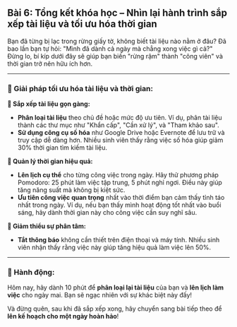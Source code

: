 ## Bài 6: Tổng kết khóa học – Nhìn lại hành trình sắp xếp tài liệu và tối ưu hóa thời gian

Bạn đã từng bị lạc trong rừng giấy tờ, không biết tài liệu nào nằm ở đâu? Đã bao lần bạn tự hỏi: "Mình đã dành cả ngày mà chẳng xong việc gì cả?" Đừng lo, bí kíp dưới đây sẽ giúp bạn biến "rừng rậm" thành "công viên" và thời gian trở nên hữu ích hơn.

---

### 📌 Giải pháp tối ưu hóa tài liệu và thời gian:

**🔹 Sắp xếp tài liệu gọn gàng:**
- **Phân loại tài liệu** theo chủ đề hoặc mức độ ưu tiên. Ví dụ, phân tài liệu thành các thư mục như "Khẩn cấp", "Cần xử lý", và "Tham khảo sau".
- **Sử dụng công cụ số hóa** như Google Drive hoặc Evernote để lưu trữ và truy cập dễ dàng hơn. Nhiều sinh viên thấy rằng việc số hóa giúp giảm 30% thời gian tìm kiếm tài liệu.

**🔹 Quản lý thời gian hiệu quả:**
- **Lên lịch cụ thể** cho từng công việc trong ngày. Hãy thử phương pháp Pomodoro: 25 phút làm việc tập trung, 5 phút nghỉ ngơi. Điều này giúp tăng năng suất mà không bị kiệt sức.
- **Ưu tiên công việc quan trọng** nhất vào thời điểm bạn cảm thấy tỉnh táo nhất trong ngày. Ví dụ, nếu bạn thấy mình hoạt động tốt nhất vào buổi sáng, hãy dành thời gian này cho công việc cần suy nghĩ sâu.

**🔹 Giảm thiểu sự phân tâm:**
- **Tắt thông báo** không cần thiết trên điện thoại và máy tính. Nhiều sinh viên nhận thấy rằng việc này giúp tăng hiệu quả làm việc lên 50%.

---

### 🚀 Hành động:

Hôm nay, hãy dành 10 phút để **phân loại lại tài liệu** của bạn và **lên lịch làm việc** cho ngày mai. Bạn sẽ ngạc nhiên với sự khác biệt này đấy!

Và đừng quên, sau khi đã sắp xếp xong, hãy chuyển sang bài tiếp theo để **lên kế hoạch cho một ngày hoàn hảo**!